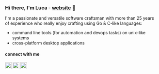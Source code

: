 ### Hi there, I'm Luca - [website] 👋

I'm a passionate and versatile software craftsman with more than 25 years of experience who really enjoy crafting using Go & C-like languages: 

- command line tools (for automation and devops tasks) on unix-like systems  
- cross-platform desktop applications


#### connect with me

[<img align="left" alt="Website" width="22px" src="https://cdn.jsdelivr.net/npm/open-iconic@1.1.1/svg/globe.svg" />][website]
[<img align="left" alt="Twitter" width="22px" src="https://cdn.jsdelivr.net/npm/simple-icons@v3/icons/twitter.svg" />][twitter]
[<img align="left" alt="LinkedIn" width="22px" src="https://cdn.jsdelivr.net/npm/simple-icons@v3/icons/linkedin.svg" />][linkedin]

[website]: https://lucasepe.it
[linkedin]: https://www.linkedin.com/in/lucasepe/
[twitter]: https://twitter.com/lucasepe

<br/><br/>

<!--img align="left" alt="lucasepe's Github Top Langs" width="40%" src="https://github-readme-stats.vercel.app/api/top-langs/?username=lucasepe&layout=compact" --/>


<!--img align="left" alt="lucasepe's Github Stats" src="https://github-readme-stats.vercel.app/api?username=lucasepe&show_icons=true&hide_border=true&hide=contribs,prs" --/>




